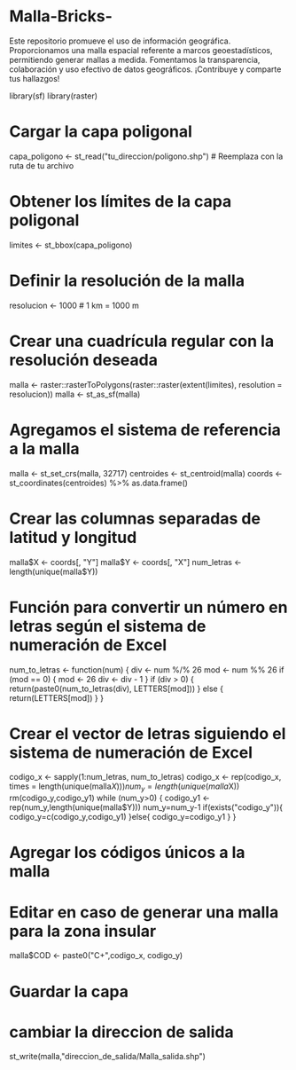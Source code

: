 # Malla-Bricks-
Este repositorio promueve el uso de información geográfica. Proporcionamos una malla espacial referente a marcos geoestadísticos, permitiendo generar mallas a medida. Fomentamos la transparencia, colaboración y uso efectivo de datos geográficos. ¡Contribuye y comparte tus hallazgos!

library(sf)
library(raster)

# Cargar la capa poligonal
capa_poligono <- st_read("tu_direccion/poligono.shp")  # Reemplaza con la ruta de tu archivo

# Obtener los límites de la capa poligonal
limites <- st_bbox(capa_poligono)

# Definir la resolución de la malla
resolucion <- 1000  # 1 km = 1000 m

# Crear una cuadrícula regular con la resolución deseada
malla <- raster::rasterToPolygons(raster::raster(extent(limites), resolution = resolucion))
malla <- st_as_sf(malla)

# Agregamos el sistema de referencia a la malla
malla <- st_set_crs(malla, 32717)
centroides <- st_centroid(malla)
coords <- st_coordinates(centroides) %>% as.data.frame()
# Crear las columnas separadas de latitud y longitud
malla$X <- coords[, "Y"]
malla$Y <- coords[, "X"]
num_letras <- length(unique(malla$Y)) 

# Función para convertir un número en letras según el sistema de numeración de Excel
num_to_letras <- function(num) {
  div <- num %/% 26
  mod <- num %% 26
  if (mod == 0) {
    mod <- 26
    div <- div - 1
  }
  if (div > 0) {
    return(paste0(num_to_letras(div), LETTERS[mod]))
  } else {
    return(LETTERS[mod])
  }
}

# Crear el vector de letras siguiendo el sistema de numeración de Excel
codigo_x <- sapply(1:num_letras, num_to_letras)
codigo_x <- rep(codigo_x, times = length(unique(malla$X)))
num_y=length(unique(malla$X))
rm(codigo_y,codigo_y1)
while (num_y>0) {
  codigo_y1 <- rep(num_y,length(unique(malla$Y)))
  num_y=num_y-1
  if(exists("codigo_y")){
    codigo_y=c(codigo_y,codigo_y1)
  }else{
    codigo_y=codigo_y1
  }
}

# Agregar los códigos únicos a la malla
# Editar en caso de generar una malla para la zona insular 
malla$COD <- paste0("C+",codigo_x, codigo_y)

# Guardar la capa 
# cambiar la direccion de salida
st_write(malla,"direccion_de_salida/Malla_salida.shp")

